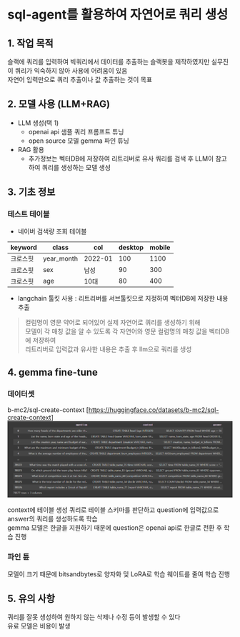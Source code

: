 # sql-agent를 활용하여 자연어로 쿼리 생성

## 1. 작업 목적
슬랙에 쿼리를 입력하여 빅쿼리에서 데이터를 추출하는 슬랙봇을 제작하였지만 실무진이 쿼리가 익숙하지 않아 사용에 어려움이 있음  
자연어 입력만으로 쿼리 추출이나 값 추출하는 것이 목표  

## 2. 모델 사용 (LLM+RAG)
- LLM 생성(택 1)
  - openai api 샘플 쿼리 프롬프트 튜닝
  - open source 모델 gemma 파인 튜닝
- RAG 활용
   - 추가정보는 벡터DB에 저장하여 리트리버로 유사 쿼리를 검색 후 LLM이 참고하여 쿼리를 생성하는 모델 생성  
  
## 3. 기초 정보
### 테스트 테이블
- 네이버 검색량 조회 테이블  

|keyword|class|col|desktop|mobile|
|---|---|---|---|---|
|크로스핏|year_month|2022-01|100|1100|
|크로스핏|sex|남성|90|300|
|크로스핏|age|10대|80|400|


- langchain 툴킷 사용 : 리트리버를 서브툴킷으로 지정하여 벡터DB에 저장한 내용 추출  
  
> 컬럼명이 영문 약어로 되어있어 실제 자연어로 쿼리를 생성하기 위해  
> 모델이 각 매칭 값을 알 수 있도록 각 자연어와 영문 컬럼명의 매칭 값을 벡터DB에 저장하여  
> 리트리버로 입력값과 유사한 내용은 추출 후 llm으로 쿼리를 생성


## 4. gemma fine-tune
### 데이터셋
b-mc2/sql-create-context [https://huggingface.co/datasets/b-mc2/sql-create-context]
![ex_screenshot](./img/img1.png)  

context에 테이블 생성 쿼리로 테이블 스키마를 판단하고 question에 입력값으로 answer의 쿼리를 생성하도록 학습  
gemma 모델은 한글을 지원하기 때문에 question은 openai api로 한글로 전환 후 학습 진행  



### 파인 튠
모델이 크기 때문에 bitsandbytes로 양자화 및 LoRA로 학습 웨이트를 줄여 학습 진행  


  
## 5. 유의 사항
쿼리를 잘못 생성하여 원하지 않는 삭제나 수정 등이 발생할 수 있다  
유료 모델은 비용이 발생  

